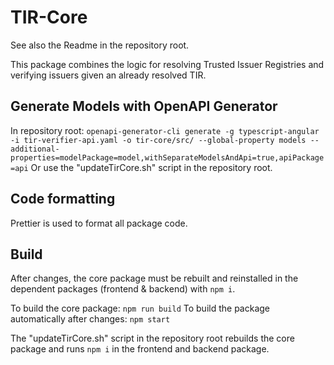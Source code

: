 # TIR-Core

See also the Readme in the repository root.

This package combines the logic for resolving Trusted Issuer Registries and verifying issuers given an already resolved TIR.

## Generate Models with OpenAPI Generator

In repository root:
`openapi-generator-cli generate -g typescript-angular -i tir-verifier-api.yaml -o tir-core/src/ --global-property models --additional-properties=modelPackage=model,withSeparateModelsAndApi=true,apiPackage=api`
Or use the "updateTirCore.sh" script in the repository root.

## Code formatting

Prettier is used to format all package code.

## Build

After changes, the core package must be rebuilt and reinstalled in the dependent packages (frontend & backend) with `npm i`.

To build the core package: `npm run build`
To build the package automatically after changes: `npm start`

The "updateTirCore.sh" script in the repository root rebuilds the core package and runs `npm i` in the frontend and backend package.
